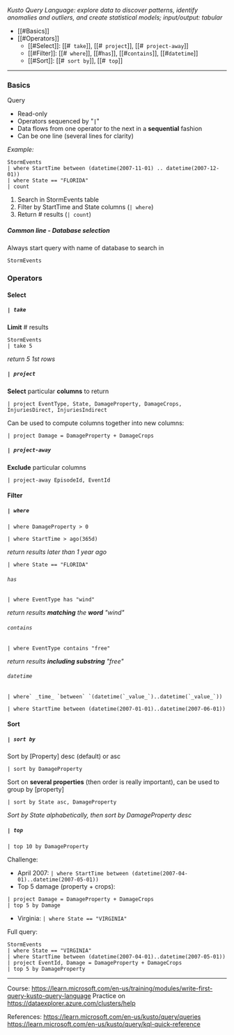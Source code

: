 *Kusto Query Language: explore data to discover patterns, identify anomalies and outliers, and create statistical models; input/output: tabular*

- [[#Basics]]
- [[#Operators]]
	- [[#Select]]: [[#` take`]], [[#` project`]], [[#` project-away`]]
	- [[#Filter]]: [[#` where`]], [[#`has`]], [[#`contains`]], [[#`datetime`]]
	- [[#Sort]]: [[#` sort by`]], [[#` top`]]

___
### Basics

Query
- Read-only
- Operators sequenced by "**`|`**"
- Data flows from one operator to the next in a **sequential** fashion
- Can be one line (several lines for clarity)

*Example:*
```KQL
StormEvents 
| where StartTime between (datetime(2007-11-01) .. datetime(2007-12-01))
| where State == "FLORIDA"  
| count
```
1. Search in StormEvents table
2. Filter by StartTime and State columns (`| where`)
3. Return # results (`| count`)

##### Common line - Database selection
Always start query with name of database to search in
```KQL
StormEvents
```

### Operators
#### Select
##### `| take`
**Limit** # results
```KQL
StormEvents
| take 5
```
*return 5 1st rows*

##### `| project`
**Select** particular **columns** to return
```KQL
| project EventType, State, DamageProperty, DamageCrops, InjuriesDirect, InjuriesIndirect
```
Can be used to compute columns together into new columns:
```KQL
| project Damage = DamageProperty + DamageCrops
```

##### `| project-away`
**Exclude** particular columns
```KQL
| project-away EpisodeId, EventId
```

#### Filter
##### `| where`

```KQL
| where DamageProperty > 0
```

```KQL
| where StartTime > ago(365d)
```
*return results later than 1 year ago*

```KQL
| where State == "FLORIDA"
```

###### `has`
```KQL
| where EventType has "wind"
```
*return results **matching** the **word** "wind"*

###### `contains`
```KQL
| where EventType contains "free"
```
*return results **including substring** "free"*

###### `datetime`
```KQL
| where` _time_ `between` `(datetime(`_value_`)..datetime(`_value_`))
```

```KQL
| where StartTime between (datetime(2007-01-01)..datetime(2007-06-01))
```

#### Sort

##### `| sort by`

Sort by \[Property] desc (default) or asc
```KQL
| sort by DamageProperty
```

Sort on **several properties** (then order is really important), can be used to group by \[property]
```
| sort by State asc, DamageProperty
```
*Sort by State alphabetically, then sort by DamageProperty desc*

##### `| top`
```KQL
| top 10 by DamageProperty
```


Challenge:
- April 2007: `| where StartTime between (datetime(2007-04-01)..datetime(2007-05-01))`
- Top 5 damage (property + crops):
```KQL
| project Damage = DamageProperty + DamageCrops
| top 5 by Damage
```
- Virginia: `| where State == "VIRGINIA"`

Full query:
```KQL
StormEvents
| where State == "VIRGINIA"
| where StartTime between (datetime(2007-04-01)..datetime(2007-05-01))
| project EventId, Damage = DamageProperty + DamageCrops
| top 5 by DamageProperty
```



___
Course: https://learn.microsoft.com/en-us/training/modules/write-first-query-kusto-query-language
Practice on https://dataexplorer.azure.com/clusters/help


References:
https://learn.microsoft.com/en-us/kusto/query/queries
https://learn.microsoft.com/en-us/kusto/query/kql-quick-reference